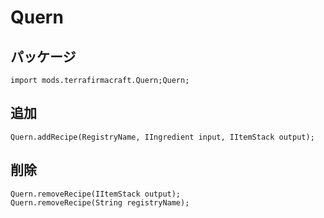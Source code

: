 # Quern

## パッケージ
```zenscript
import mods.terrafirmacraft.Quern;Quern;
```

## 追加

```zenscript
Quern.addRecipe(RegistryName, IIngredient input, IItemStack output);
```

## 削除

```zenscript
Quern.removeRecipe(IItemStack output);
Quern.removeRecipe(String registryName);
```